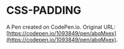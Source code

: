 # CSS-PADDING

A Pen created on CodePen.io. Original URL: [https://codepen.io/1093849/pen/abqMxex](https://codepen.io/1093849/pen/abqMxex).

